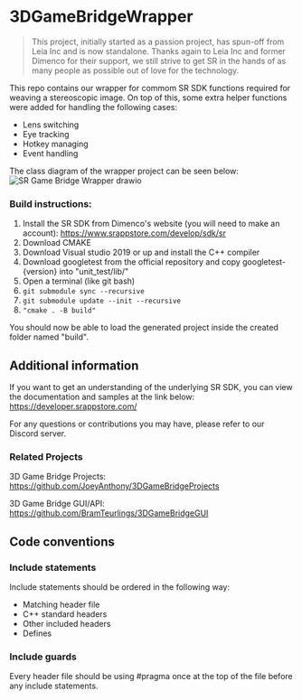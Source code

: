 # 3DGameBridgeWrapper

> This project, initially started as a passion project, has spun-off from Leia Inc and is now standalone.
Thanks again to Leia Inc and former Dimenco for their support, we still strive to get SR in the hands of as many people as possible out of love for the technology.

This repo contains our wrapper for commom SR SDK functions required for weaving a stereoscopic image.
On top of this, some extra helper functions were added for handling the following cases:
* Lens switching
* Eye tracking
* Hotkey managing
* Event handling

The class diagram of the wrapper project can be seen below:
![SR Game Bridge Wrapper drawio](https://github.com/BramTeurlings/3DGameBridge/assets/25816950/f9aac6ae-a156-424c-b790-aad3e9248618)

### Build instructions:
1. Install the SR SDK from Dimenco's website (you will need to make an account): https://www.srappstore.com/develop/sdk/sr
2. Download CMAKE
3. Download Visual studio 2019 or up and install the C++ compiler
4. Download googletest from the official repository and copy googletest-{version} into "unit_test/lib/"
5. Open a terminal (like git bash) 
6. ``git submodule sync --recursive``
7. ``git submodule update --init --recursive``
8. ``"cmake . -B build"``

You should now be able to load the generated project inside the created folder named "build".

## Additional information
If you want to get an understanding of the underlying SR SDK, you can view the documentation and samples at the link below:
https://developer.srappstore.com/

For any questions or contributions you may have, please refer to our Discord server.

### Related Projects
3D Game Bridge Projects:
https://github.com/JoeyAnthony/3DGameBridgeProjects

3D Game Bridge GUI/API:
https://github.com/BramTeurlings/3DGameBridgeGUI

## Code conventions

### Include statements

Include statements should be ordered in the following way:
* Matching header file
* C++ standard headers
* Other included headers
* Defines

### Include guards
Every header file should be using #pragma once at the top of the file before any include statements.
